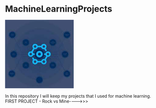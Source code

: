 # MachineLearningProjects
![MachineLearningProjects](download.jfif)


In this repository I will keep my projects that I used for machine learning.<br/>
FIRST PROJECT - Rock vs Mine---->>>
